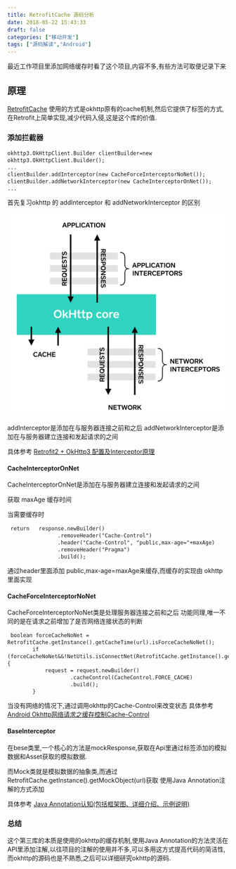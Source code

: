 ```yaml
---
title: RetrofitCache 源码分析
date: 2018-05-22 15:43:33
draft: false
categories: ["移动开发"]
tags: ["源码解读","Android"]
---
```



最近工作项目里添加网络缓存时看了这个项目,内容不多,有些方法可取便记录下来

## 原理

[RetrofitCache](https://github.com/yale8848/RetrofitCache) 使用的方式是okhttp原有的cache机制,然后它提供了标签的方式,在Retrofit上简单实现,减少代码入侵,这是这个库的价值.

<!-- more -->

### 添加拦截器

```
okhttp3.OkHttpClient.Builder clientBuilder=new okhttp3.OkHttpClient.Builder();
...
clientBuilder.addInterceptor(new CacheForceInterceptorNoNet());
clientBuilder.addNetworkInterceptor(new CacheInterceptorOnNet());
...
```

首先复习okhttp 的 addInterceptor 和 addNetworkInterceptor 的区别

![image.png](image_01.webp)



addInterceptor是添加在与服务器连接之前和之后
addNetworkInterceptor是添加在与服务器建立连接和发起请求的之间

具体参考 [Retrofit2 + OkHttp3 配置及Interceptor原理](http://www.idtkm.com/2017/10/26/Retrofit2%20&%20OkHttp3%20Interceptor/)

#### CacheInterceptorOnNet

CacheInterceptorOnNet是添加在与服务器建立连接和发起请求的之间

获取 maxAge 缓存时间

当需要缓存时

```
 return   response.newBuilder()
                .removeHeader("Cache-Control")
                .header("Cache-Control", "public,max-age="+maxAge)
                .removeHeader("Pragma")
                .build();
```

通过header里面添加 public,max-age=maxAge来缓存,而缓存的实现由 okhttp 里面实现


#### CacheForceInterceptorNoNet

CacheForceInterceptorNoNet类是处理服务器连接之前和之后
功能同理,唯一不同的是在请求之前增加了是否网络连接状态的判断

```
 boolean forceCacheNoNet =  RetrofitCache.getInstance().getCacheTime(url).isForceCacheNoNet();
        if (forceCacheNoNet&&!NetUtils.isConnectNet(RetrofitCache.getInstance().getContext())){
            request = request.newBuilder()
                    .cacheControl(CacheControl.FORCE_CACHE)
                    .build();
        }
```

当没有网络的情况下,通过调用okhttp的Cache-Control来改变状态
具体参考 [Android Okhttp网络请求之缓存控制Cache-Control](http://www.cnblogs.com/whoislcj/p/5537640.html)


#### BaseInterceptor

在bese类里,一个核心的方法是mockResponse,获取在Api里通过标签添加的模拟数据和Asset获取的模拟数据.

而Mock类就是模拟数据的抽象类,而通过RetrofitCache.getInstance().getMockObject(url)获取
使用Java Annotation注解的方式添加

具体参考 [Java Annotation认知(包括框架图、详细介绍、示例说明)](https://www.cnblogs.com/skywang12345/p/3344137.html)


### 总结

这个第三库的本质是使用的okhttp的缓存机制,使用Java Annotation的方法灵活在API里添加注解,以往项目的注解的使用并不多,可以多用这方式提高代码的简洁性,而okhttp的源码也是不熟悉,之后可以详细研究okhttp的源码.


